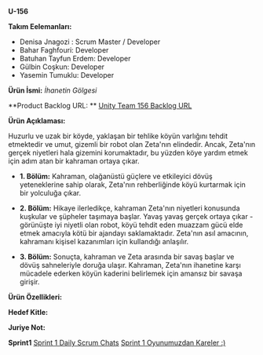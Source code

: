 **U-156**

**Takım Eelemanları:**

- Denisa Jnagozi : Scrum Master / Developer
- Bahar Faghfouri: Developer
- Batuhan Tayfun Erdem: Developer
- Gülbin Coşkun: Developer
- Yasemin Tumuklu: Developer

**Ürün İsmi:**
_İhanetin Gölgesi_

**Product Backlog URL: **
[Unity Team 156 Backlog URL](url)

**Ürün Açıklaması:**

Huzurlu ve uzak bir köyde, yaklaşan bir tehlike köyün varlığını tehdit etmektedir ve umut, gizemli bir robot olan Zeta'nın elindedir. Ancak, Zeta'nın gerçek niyetleri hala gizemini korumaktadır, bu yüzden köye yardım etmek için adım atan bir kahraman ortaya çıkar.

- **1. Bölüm:** Kahraman, olağanüstü güçlere ve etkileyici dövüş yeteneklerine sahip olarak, Zeta'nın rehberliğinde köyü kurtarmak için bir yolculuğa çıkar.

- **2. Bölüm:** Hikaye ilerledikçe, kahraman Zeta'nın niyetleri konusunda kuşkular ve şüpheler taşımaya başlar. Yavaş yavaş gerçek ortaya çıkar - görünüşte iyi niyetli olan robot, köyü tehdit eden muazzam gücü elde etmek amacıyla kötü bir ajandayı saklamaktadır. Zeta'nın asıl amacının, kahramanı kişisel kazanımları için kullandığı anlaşılır.

- **3. Bölüm:** Sonuçta, kahraman ve Zeta arasında bir savaş başlar ve dövüş sahneleriyle doruğa ulaşır. Kahraman, Zeta'nın ihanetine karşı mücadele ederken köyün kaderini belirlemek için amansız bir savaşa girişir.

**Ürün Özellikleri:** 

**Hedef Kitle:** 

**Juriye Not:** 

**Sprint1**
[Sprint 1 Daily Scrum Chats](https://drive.google.com/drive/folders/1tWZQM37IaUgwzOINF8YYpD6xFH2FCLlz?usp=sharing)
[Sprint 1 Oyunumuzdan Kareler :) ](https://drive.google.com/drive/folders/1KcYG1jQdS5J1Izu5HjPSRNtJCLNxgelD?usp=sharing)
